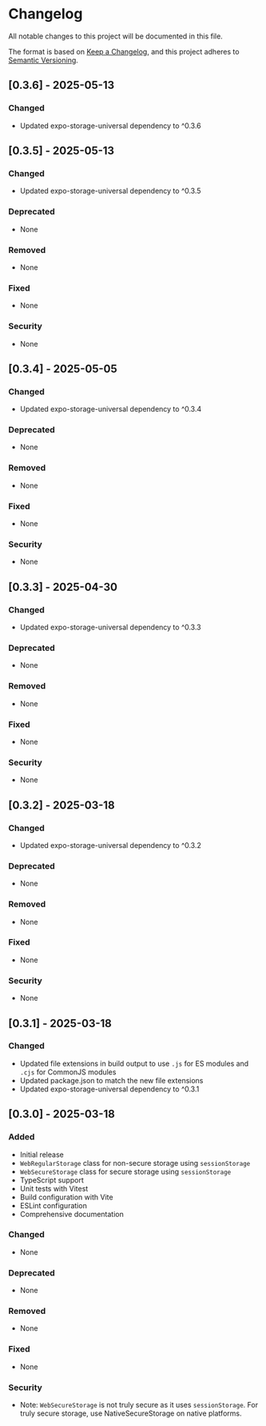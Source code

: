 # Changelog

All notable changes to this project will be documented in this file.

The format is based on [Keep a Changelog](https://keepachangelog.com/en/1.0.0/),
and this project adheres to [Semantic Versioning](https://semver.org/spec/v2.0.0.html).

## [0.3.6] - 2025-05-13

### Changed

- Updated expo-storage-universal dependency to ^0.3.6

## [0.3.5] - 2025-05-13

### Changed

- Updated expo-storage-universal dependency to ^0.3.5

### Deprecated

- None

### Removed

- None

### Fixed

- None

### Security

- None

## [0.3.4] - 2025-05-05

### Changed

- Updated expo-storage-universal dependency to ^0.3.4

### Deprecated

- None

### Removed

- None

### Fixed

- None

### Security

- None

## [0.3.3] - 2025-04-30

### Changed

- Updated expo-storage-universal dependency to ^0.3.3

### Deprecated

- None

### Removed

- None

### Fixed

- None

### Security

- None

## [0.3.2] - 2025-03-18

### Changed

- Updated expo-storage-universal dependency to ^0.3.2

### Deprecated

- None

### Removed

- None

### Fixed

- None

### Security

- None

## [0.3.1] - 2025-03-18

### Changed

- Updated file extensions in build output to use `.js` for ES modules and `.cjs` for CommonJS modules
- Updated package.json to match the new file extensions
- Updated expo-storage-universal dependency to ^0.3.1

## [0.3.0] - 2025-03-18

### Added

- Initial release
- `WebRegularStorage` class for non-secure storage using `sessionStorage`
- `WebSecureStorage` class for secure storage using `sessionStorage`
- TypeScript support
- Unit tests with Vitest
- Build configuration with Vite
- ESLint configuration
- Comprehensive documentation

### Changed

- None

### Deprecated

- None

### Removed

- None

### Fixed

- None

### Security

- Note: `WebSecureStorage` is not truly secure as it uses `sessionStorage`. For truly secure storage, use NativeSecureStorage on native platforms.
